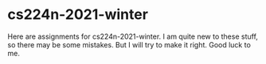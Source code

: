 # cs224n-2021-winter
Here are assignments for cs224n-2021-winter. I am quite new to these stuff, so there may be some mistakes. But I will try to make it right. Good luck to me.
